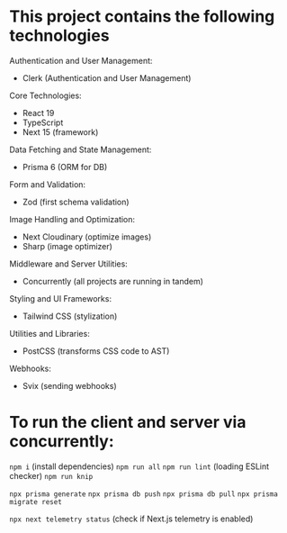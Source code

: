 # This project contains the following technologies

Authentication and User Management:
- Clerk (Authentication and User Management)

Core Technologies:
- React 19
- TypeScript
- Next 15 (framework)

Data Fetching and State Management:
- Prisma 6 (ORM for DB)

Form and Validation:
- Zod (first schema validation)

Image Handling and Optimization:
- Next Cloudinary (optimize images)
- Sharp (image optimizer)

Middleware and Server Utilities:
- Concurrently (all projects are running in tandem)

Styling and UI Frameworks:
- Tailwind CSS (stylization)

Utilities and Libraries:
- PostCSS (transforms CSS code to AST)

Webhooks:
- Svix (sending webhooks)


# To run the client and server via concurrently:
`npm i` (install dependencies)
`npm run all`
`npm run lint` (loading ESLint checker)
`npm run knip`

`npx prisma generate`
`npx prisma db push`
`npx prisma db pull`
`npx prisma migrate reset`

`npx next telemetry status` (check if Next.js telemetry is enabled)
